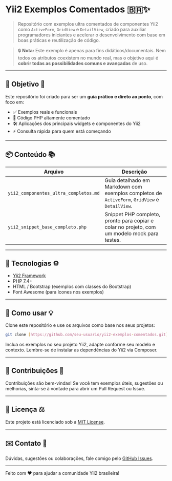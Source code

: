 # Yii2 Exemplos Comentados 🇧🇷✨

> Repositório com exemplos ultra comentados de componentes Yii2 como `ActiveForm`, `GridView` e `DetailView`, criado para auxiliar programadores iniciantes e acelerar o desenvolvimento com base em boas práticas e reutilização de código.

> 🔒 **Nota:** Este exemplo é apenas para fins didáticos/documentais. Nem todos os atributos coexistem no mundo real, mas o objetivo aqui é **cobrir todas as possibilidades comuns e avançadas** de uso.

---

## 📌 Objetivo 🎯

Este repositório foi criado para ser um **guia prático e direto ao ponto**, com foco em:

- ✅ Exemplos reais e funcionais
- 📝 Código PHP altamente comentado
- 🛠️ Aplicações dos principais widgets e componentes do Yii2
- ⚡ Consulta rápida para quem está começando

---

## 📦 Conteúdo 📚

| Arquivo                               | Descrição                                                                                               |
|---------------------------------------|---------------------------------------------------------------------------------------------------------|
| `yii2_componentes_ultra_completos.md` | Guia detalhado em Markdown com exemplos completos de `ActiveForm`, `GridView` e `DetailView`. |
| `yii2_snippet_base_completo.php`      | Snippet PHP completo, pronto para copiar e colar no projeto, com um modelo mock para testes.    |

---

## 🧰 Tecnologias ⚙️

- [Yii2 Framework](https://www.yiiframework.com/doc/guide/2.0/pt-br)
- PHP 7.4+
- HTML / Bootstrap (exemplos com classes do Bootstrap)
- Font Awesome (para ícones nos exemplos)

---

## 🚀 Como usar 💡

Clone este repositório e use os arquivos como base nos seus projetos:

```bash
git clone [https://github.com/seu-usuario/yii2-exemplos-comentados.git](https://github.com/seu-usuario/yii2-exemplos-comentados.git)
````

Inclua os exemplos no seu projeto Yii2, adapte conforme seu modelo e contexto. Lembre-se de instalar as dependências do Yii2 via Composer.

-----

## 🤝 Contribuições 💖

Contribuições são bem-vindas\! Se você tem exemplos úteis, sugestões ou melhorias, sinta-se à vontade para abrir um Pull Request ou Issue.

-----

## 📄 Licença ⚖️

Este projeto está licenciado sob a [MIT License](https://www.google.com/search?q=LICENSE).

-----

## ✉️ Contato 📧

Dúvidas, sugestões ou colaborações, fale comigo pelo [GitHub Issues](https://github.com/seu-usuario/yii2-exemplos-comentados/issues).

-----

Feito com ❤️ para ajudar a comunidade Yii2 brasileira\!

```
```